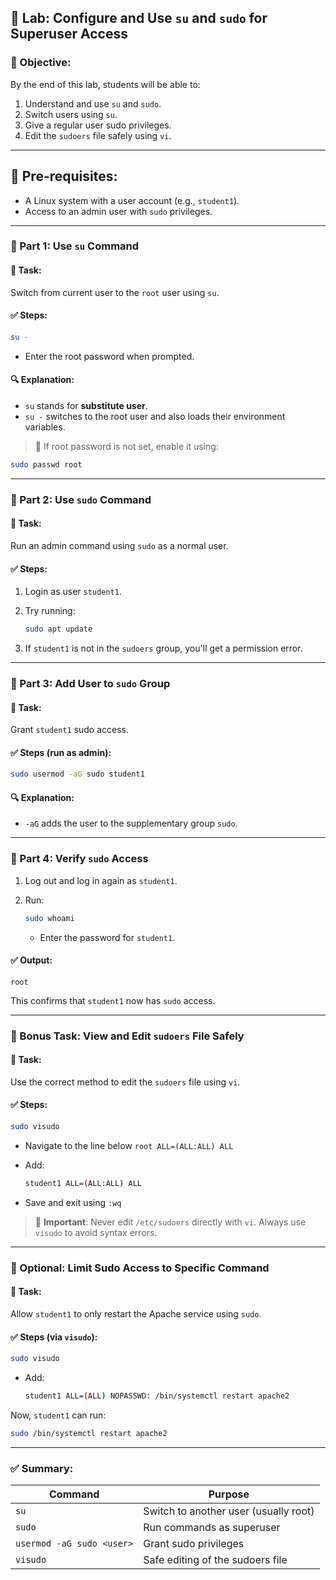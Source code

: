 ## 🧪 Lab: Configure and Use `su` and `sudo` for Superuser Access

### 🎯 Objective:

By the end of this lab, students will be able to:

1. Understand and use `su` and `sudo`.
2. Switch users using `su`.
3. Give a regular user sudo privileges.
4. Edit the `sudoers` file safely using `vi`.

---

## 🧰 Pre-requisites:

* A Linux system with a user account (e.g., `student1`).
* Access to an admin user with `sudo` privileges.

---

### 🔧 Part 1: Use `su` Command

#### 📝 Task:

Switch from current user to the `root` user using `su`.

#### ✅ Steps:

```bash
su -
```

* Enter the root password when prompted.

#### 🔍 Explanation:

* `su` stands for **substitute user**.
* `su -` switches to the root user and also loads their environment variables.

> 📌 If root password is not set, enable it using:

```bash
sudo passwd root
```

---

### 🔧 Part 2: Use `sudo` Command

#### 📝 Task:

Run an admin command using `sudo` as a normal user.

#### ✅ Steps:

1. Login as user `student1`.
2. Try running:

   ```bash
   sudo apt update
   ```
3. If `student1` is not in the `sudoers` group, you'll get a permission error.

---

### 🔧 Part 3: Add User to `sudo` Group

#### 📝 Task:

Grant `student1` sudo access.

#### ✅ Steps (run as admin):

```bash
sudo usermod -aG sudo student1
```

#### 🔍 Explanation:

* `-aG` adds the user to the supplementary group `sudo`.

---

### 🔧 Part 4: Verify `sudo` Access

1. Log out and log in again as `student1`.
2. Run:

   ```bash
   sudo whoami
   ```

   * Enter the password for `student1`.

#### ✅ Output:

```
root
```

This confirms that `student1` now has `sudo` access.

---

### 🧪 Bonus Task: View and Edit `sudoers` File Safely

#### 📝 Task:

Use the correct method to edit the `sudoers` file using `vi`.

#### ✅ Steps:

```bash
sudo visudo
```

* Navigate to the line below `root ALL=(ALL:ALL) ALL`
* Add:

  ```bash
  student1 ALL=(ALL:ALL) ALL
  ```
* Save and exit using `:wq`

> 🛑 **Important**: Never edit `/etc/sudoers` directly with `vi`. Always use `visudo` to avoid syntax errors.

---

### 📁 Optional: Limit Sudo Access to Specific Command

#### 📝 Task:

Allow `student1` to only restart the Apache service using `sudo`.

#### ✅ Steps (via `visudo`):

```bash
sudo visudo
```

* Add:

  ```bash
  student1 ALL=(ALL) NOPASSWD: /bin/systemctl restart apache2
  ```

Now, `student1` can run:

```bash
sudo /bin/systemctl restart apache2
```

---

### ✅ Summary:

| Command                   | Purpose                               |
| ------------------------- | ------------------------------------- |
| `su`                      | Switch to another user (usually root) |
| `sudo`                    | Run commands as superuser             |
| `usermod -aG sudo <user>` | Grant sudo privileges                 |
| `visudo`                  | Safe editing of the sudoers file      |


